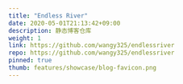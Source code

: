 ```yaml
---
title: "Endless River"
date: 2020-05-01T21:13:42+09:00
description: 静态博客仓库
weight: 1
link: https://github.com/wangy325/endlessriver
repo: https://github.com/wangy325/endlessriver
pinned: true
thumb: features/showcase/blog-favicon.png
---
```

